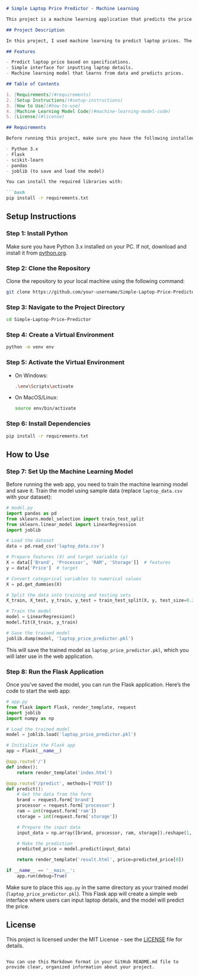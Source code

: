 
```markdown
# Simple Laptop Price Predictor - Machine Learning

This project is a machine learning application that predicts the price of laptops based on different specifications like brand, processor type, RAM, storage, etc. It was created for learning purposes and was inspired by the YouTube channel CodeProLK.

## Project Description

In this project, I used machine learning to predict laptop prices. The data includes various features such as brand, processor type, RAM size, storage, and more. The model is trained using this data to predict the price of a laptop based on the input specifications.

## Features

- Predict laptop price based on specifications.
- Simple interface for inputting laptop details.
- Machine learning model that learns from data and predicts prices.

## Table of Contents

1. [Requirements](#requirements)
2. [Setup Instructions](#setup-instructions)
3. [How to Use](#how-to-use)
4. [Machine Learning Model Code](#machine-learning-model-code)
5. [License](#license)

## Requirements

Before running this project, make sure you have the following installed:

- Python 3.x
- Flask
- scikit-learn
- pandas
- joblib (to save and load the model)

You can install the required libraries with:

```bash
pip install -r requirements.txt
```

## Setup Instructions

### Step 1: Install Python

Make sure you have Python 3.x installed on your PC. If not, download and install it from [python.org](https://www.python.org).

### Step 2: Clone the Repository

Clone the repository to your local machine using the following command:

```bash
git clone https://github.com/your-username/Simple-Laptop-Price-Predictor.git
```

### Step 3: Navigate to the Project Directory

```bash
cd Simple-Laptop-Price-Predictor
```

### Step 4: Create a Virtual Environment

```bash
python -m venv env
```

### Step 5: Activate the Virtual Environment

- On Windows: 
  ```bash
  .\env\Scripts\activate
  ```
- On MacOS/Linux:
  ```bash
  source env/bin/activate
  ```

### Step 6: Install Dependencies

```bash
pip install -r requirements.txt
```

## How to Use

### Step 7: Set Up the Machine Learning Model

Before running the web app, you need to train the machine learning model and save it. Train the model using sample data (replace `laptop_data.csv` with your dataset):

```python
# model.py
import pandas as pd
from sklearn.model_selection import train_test_split
from sklearn.linear_model import LinearRegression
import joblib

# Load the dataset
data = pd.read_csv('laptop_data.csv')

# Prepare features (X) and target variable (y)
X = data[['Brand', 'Processor', 'RAM', 'Storage']]  # features
y = data['Price']  # target

# Convert categorical variables to numerical values
X = pd.get_dummies(X)

# Split the data into training and testing sets
X_train, X_test, y_train, y_test = train_test_split(X, y, test_size=0.2, random_state=42)

# Train the model
model = LinearRegression()
model.fit(X_train, y_train)

# Save the trained model
joblib.dump(model, 'laptop_price_predictor.pkl')
```

This will save the trained model as `laptop_price_predictor.pkl`, which you will later use in the web application.

### Step 8: Run the Flask Application

Once you’ve saved the model, you can run the Flask application. Here’s the code to start the web app:

```python
# app.py
from flask import Flask, render_template, request
import joblib
import numpy as np

# Load the trained model
model = joblib.load('laptop_price_predictor.pkl')

# Initialize the Flask app
app = Flask(__name__)

@app.route('/')
def index():
    return render_template('index.html')

@app.route('/predict', methods=['POST'])
def predict():
    # Get the data from the form
    brand = request.form['brand']
    processor = request.form['processor']
    ram = int(request.form['ram'])
    storage = int(request.form['storage'])

    # Prepare the input data
    input_data = np.array([brand, processor, ram, storage]).reshape(1, -1)

    # Make the prediction
    predicted_price = model.predict(input_data)

    return render_template('result.html', price=predicted_price[0])

if __name__ == '__main__':
    app.run(debug=True)
```

Make sure to place this `app.py` in the same directory as your trained model (`laptop_price_predictor.pkl`). This Flask app will create a simple web interface where users can input laptop details, and the model will predict the price.

## License

This project is licensed under the MIT License - see the [LICENSE](LICENSE) file for details.
```

You can use this Markdown format in your GitHub README.md file to provide clear, organized information about your project.
